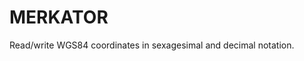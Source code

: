 MERKATOR
======================================

Read/write WGS84 coordinates in sexagesimal and decimal notation.